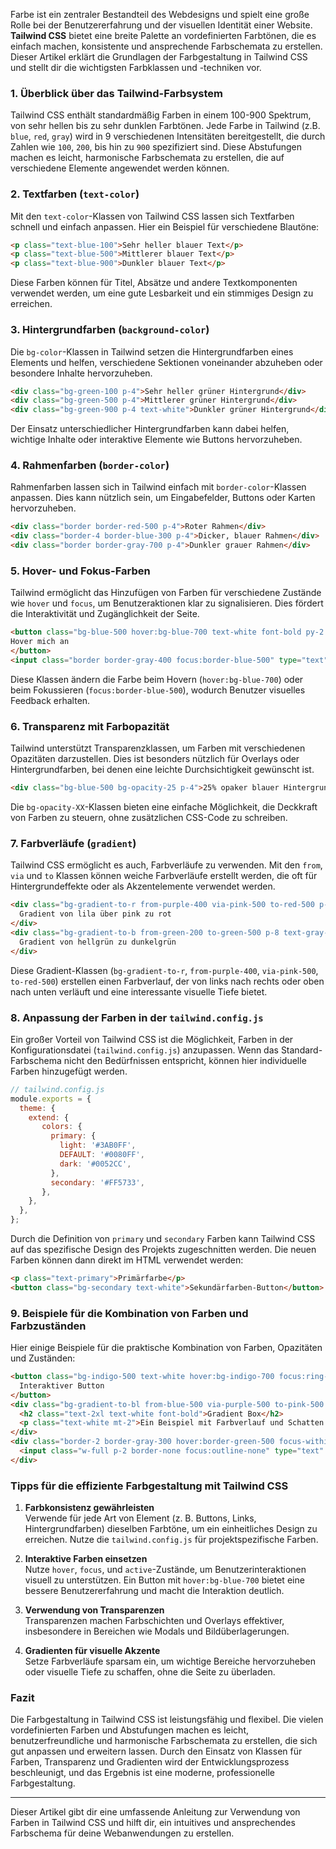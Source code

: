 
Farbe ist ein zentraler Bestandteil des Webdesigns und spielt eine große Rolle bei der Benutzererfahrung und der visuellen Identität einer Website. **Tailwind CSS** bietet eine breite Palette an vordefinierten Farbtönen, die es einfach machen, konsistente und ansprechende Farbschemata zu erstellen. Dieser Artikel erklärt die Grundlagen der Farbgestaltung in Tailwind CSS und stellt dir die wichtigsten Farbklassen und -techniken vor.

### 1. Überblick über das Tailwind-Farbsystem

Tailwind CSS enthält standardmäßig Farben in einem 100-900 Spektrum, von sehr hellen bis zu sehr dunklen Farbtönen. Jede Farbe in Tailwind (z.B. `blue`, `red`, `gray`) wird in 9 verschiedenen Intensitäten bereitgestellt, die durch Zahlen wie `100`, `200`, bis hin zu `900` spezifiziert sind. Diese Abstufungen machen es leicht, harmonische Farbschemata zu erstellen, die auf verschiedene Elemente angewendet werden können.

### 2. Textfarben (`text-color`)

Mit den `text-color`-Klassen von Tailwind CSS lassen sich Textfarben schnell und einfach anpassen. Hier ein Beispiel für verschiedene Blautöne:
```html
<p class="text-blue-100">Sehr heller blauer Text</p>
<p class="text-blue-500">Mittlerer blauer Text</p>
<p class="text-blue-900">Dunkler blauer Text</p>
```

Diese Farben können für Titel, Absätze und andere Textkomponenten verwendet werden, um eine gute Lesbarkeit und ein stimmiges Design zu erreichen.

### 3. Hintergrundfarben (`background-color`)

Die `bg-color`-Klassen in Tailwind setzen die Hintergrundfarben eines Elements und helfen, verschiedene Sektionen voneinander abzuheben oder besondere Inhalte hervorzuheben.
```html
<div class="bg-green-100 p-4">Sehr heller grüner Hintergrund</div>
<div class="bg-green-500 p-4">Mittlerer grüner Hintergrund</div>
<div class="bg-green-900 p-4 text-white">Dunkler grüner Hintergrund</div>
```

Der Einsatz unterschiedlicher Hintergrundfarben kann dabei helfen, wichtige Inhalte oder interaktive Elemente wie Buttons hervorzuheben.

### 4. Rahmenfarben (`border-color`)

Rahmenfarben lassen sich in Tailwind einfach mit `border-color`-Klassen anpassen. Dies kann nützlich sein, um Eingabefelder, Buttons oder Karten hervorzuheben.
```html
<div class="border border-red-500 p-4">Roter Rahmen</div>
<div class="border-4 border-blue-300 p-4">Dicker, blauer Rahmen</div>
<div class="border border-gray-700 p-4">Dunkler grauer Rahmen</div>
```

### 5. Hover- und Fokus-Farben

Tailwind ermöglicht das Hinzufügen von Farben für verschiedene Zustände wie `hover` und `focus`, um Benutzeraktionen klar zu signalisieren. Dies fördert die Interaktivität und Zugänglichkeit der Seite.
```html
<button class="bg-blue-500 hover:bg-blue-700 text-white font-bold py-2 px-4 rounded">
Hover mich an
</button>
<input class="border border-gray-400 focus:border-blue-500" type="text" placeholder="Fokus auf mich" />
```

Diese Klassen ändern die Farbe beim Hovern (`hover:bg-blue-700`) oder beim Fokussieren (`focus:border-blue-500`), wodurch Benutzer visuelles Feedback erhalten.

### 6. Transparenz mit Farbopazität

Tailwind unterstützt Transparenzklassen, um Farben mit verschiedenen Opazitäten darzustellen. Dies ist besonders nützlich für Overlays oder Hintergrundfarben, bei denen eine leichte Durchsichtigkeit gewünscht ist.
```html
<div class="bg-blue-500 bg-opacity-25 p-4">25% opaker blauer Hintergrund</div> <div class="bg-blue-500 bg-opacity-50 p-4">50% opaker blauer Hintergrund</div> <div class="bg-blue-500 bg-opacity-75 p-4">75% opaker blauer Hintergrund</div>
```

Die `bg-opacity-XX`-Klassen bieten eine einfache Möglichkeit, die Deckkraft von Farben zu steuern, ohne zusätzlichen CSS-Code zu schreiben.

### 7. Farbverläufe (`gradient`)

Tailwind CSS ermöglicht es auch, Farbverläufe zu verwenden. Mit den `from`, `via` und `to` Klassen können weiche Farbverläufe erstellt werden, die oft für Hintergrundeffekte oder als Akzentelemente verwendet werden.
```html
<div class="bg-gradient-to-r from-purple-400 via-pink-500 to-red-500 p-8 text-white font-bold">
  Gradient von lila über pink zu rot
</div>
<div class="bg-gradient-to-b from-green-200 to-green-500 p-8 text-gray-800 font-semibold">
  Gradient von hellgrün zu dunkelgrün
</div>
```

Diese Gradient-Klassen (`bg-gradient-to-r`, `from-purple-400`, `via-pink-500`, `to-red-500`) erstellen einen Farbverlauf, der von links nach rechts oder oben nach unten verläuft und eine interessante visuelle Tiefe bietet.

### 8. Anpassung der Farben in der `tailwind.config.js`

Ein großer Vorteil von Tailwind CSS ist die Möglichkeit, Farben in der Konfigurationsdatei (`tailwind.config.js`) anzupassen. Wenn das Standard-Farbschema nicht den Bedürfnissen entspricht, können hier individuelle Farben hinzugefügt werden.
```js
// tailwind.config.js 
module.exports = {
  theme: {
    extend: {
       colors: {
         primary: {
           light: '#3AB0FF',
           DEFAULT: '#0080FF',
           dark: '#0052CC',
         },
         secondary: '#FF5733',
       },
    },
  },
};
```

Durch die Definition von `primary` und `secondary` Farben kann Tailwind CSS auf das spezifische Design des Projekts zugeschnitten werden. Die neuen Farben können dann direkt im HTML verwendet werden:
```html
<p class="text-primary">Primärfarbe</p>
<button class="bg-secondary text-white">Sekundärfarben-Button</button>
```
### 9. Beispiele für die Kombination von Farben und Farbzuständen

Hier einige Beispiele für die praktische Kombination von Farben, Opazitäten und Zuständen:
```html
<button class="bg-indigo-500 text-white hover:bg-indigo-700 focus:ring-4 focus:ring-indigo-300 font-semibold py-2 px-4 rounded">
  Interaktiver Button
</button>
<div class="bg-gradient-to-bl from-blue-500 via-purple-500 to-pink-500 p-6 rounded-lg shadow-md">
  <h2 class="text-2xl text-white font-bold">Gradient Box</h2>
  <p class="text-white mt-2">Ein Beispiel mit Farbverlauf und Schatten.</p>
</div>
<div class="border-2 border-gray-300 hover:border-green-500 focus-within:border-green-500 p-4 rounded">
  <input class="w-full p-2 border-none focus:outline-none" type="text" placeholder="Gib etwas ein" />
</div>
```

### Tipps für die effiziente Farbgestaltung mit Tailwind CSS

1. **Farbkonsistenz gewährleisten**  
    Verwende für jede Art von Element (z. B. Buttons, Links, Hintergrundfarben) dieselben Farbtöne, um ein einheitliches Design zu erreichen. Nutze die `tailwind.config.js` für projektspezifische Farben.
    
2. **Interaktive Farben einsetzen**  
    Nutze `hover`, `focus`, und `active`-Zustände, um Benutzerinteraktionen visuell zu unterstützen. Ein Button mit `hover:bg-blue-700` bietet eine bessere Benutzererfahrung und macht die Interaktion deutlich.
    
3. **Verwendung von Transparenzen**  
    Transparenzen machen Farbschichten und Overlays effektiver, insbesondere in Bereichen wie Modals und Bildüberlagerungen.
    
4. **Gradienten für visuelle Akzente**  
    Setze Farbverläufe sparsam ein, um wichtige Bereiche hervorzuheben oder visuelle Tiefe zu schaffen, ohne die Seite zu überladen.
    

### Fazit

Die Farbgestaltung in Tailwind CSS ist leistungsfähig und flexibel. Die vielen vordefinierten Farben und Abstufungen machen es leicht, benutzerfreundliche und harmonische Farbschemata zu erstellen, die sich gut anpassen und erweitern lassen. Durch den Einsatz von Klassen für Farben, Transparenz und Gradienten wird der Entwicklungsprozess beschleunigt, und das Ergebnis ist eine moderne, professionelle Farbgestaltung.

---

Dieser Artikel gibt dir eine umfassende Anleitung zur Verwendung von Farben in Tailwind CSS und hilft dir, ein intuitives und ansprechendes Farbschema für deine Webanwendungen zu erstellen.
